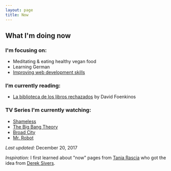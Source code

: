 ```yaml
---
layout: page
title: Now
---
```


## What I'm doing now

### I'm focusing on:
- Meditating & eating healthy vegan food
- Learning German
- [Improving web development skills](https://frontendmasters.com/courses/)

### I’m currently reading:

- [La biblioteca de los libros rechazados](https://www.goodreads.com/book/show/34150150-la-biblioteca-de-los-libros-rechazados) by David Foenkinos

### TV Series I'm currently watching:

- [Shameless](http://www.sho.com/shameless)
- [The Big Bang Theory](http://www.cbs.com/shows/big_bang_theory/)
- [Broad City](http://www.cc.com/shows/broad-city)
- [Mr. Robot](http://www.usanetwork.com/mrrobot)

*Last updated:* December 20, 2017

*Inspiration:* I first learned about "now" pages from [Tania Rascia](https://taniarascia.com) who got the idea from [Derek Sivers](https://sivers.org/).
